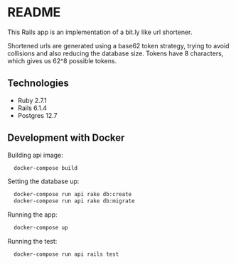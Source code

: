 # README

This Rails app is an implementation of a bit.ly like url shortener.

Shortened urls are generated using a base62 token strategy, trying to avoid collisions and also reducing the database size. Tokens have 8 characters, which gives us 62^8 possible tokens.

## Technologies

* Ruby 2.7.1
* Rails 6.1.4
* Postgres 12.7

## Development with Docker

Building api image:
```sh
  docker-compose build
```

Setting the database up:
```sh
  docker-compose run api rake db:create
  docker-compose run api rake db:migrate
```

Running the app:
```sh
  docker-compose up
```

Running the test:
```sh
  docker-compose run api rails test
```
